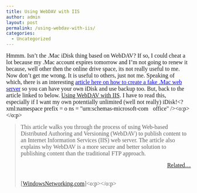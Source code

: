 ```yaml
---
title: Using WebDAV with IIS
author: admin
layout: post
permalink: /using-webdav-with-iis/
categories:
  - Uncategorized
---
```

<div class=Section1> 

<font face="Times New Roman" size=3><span style="FONT-SIZE: 12pt">Hmmm. Isn&#8217;t the .Mac iDisk thing based on WebDAV? If so, I could cheat a lot because my .Mac account expires tomorrow and I&#8217;m not going to renew it because, well other then the online drive space, its not really useful to me. Now don&#8217;t get me wrong. It is useful to others, just not me. Speaking of which, there is an interesting <a title=http://www.drijf.net/dototto/index.html href="http://www.drijf.net/dototto/index.html"><font color=#0000ff>article here on how to create a fake .Mac web server</font></a> so you can have your own iDisk and use backup too. But, back to the article linked to below. <a title=http://www.windowsnetworking.com/articles_tutorials/WebDAV-IIS.html href="http://www.windowsnetworking.com/articles_tutorials/WebDAV-IIS.html">Using WebDAV with IIS</a>. I have to read this, especially if I want my own potentially unlimited (well not really) iDisk!<?xml:namespace prefix = o ns = "urn:schemas-microsoft-com:office:office" /><o:p></o:p></span></font>

<blockquote style="MARGIN-TOP: 5pt; MARGIN-BOTTOM: 5pt">
  <div>
    <p class=MsoNormal><font face="Times New Roman" size=3><span style="FONT-SIZE: 12pt">This article walks you through the process of using Web-based Distributed Authoring and Versioning (WebDAV) to publish content to an Internet Information Services (IIS) web server. The article also explains why WebDAV is a more secure and better solution to publishing content than the traditional FTP approach. <o:p></o:p></span></font></p> <p class=ngrelatedlinks style="TEXT-ALIGN: right" align=right><font face="Times New Roman" size=3><span style="FONT-SIZE: 12pt"><a title=http://services.newsgator.com/subscriber/Related.aspx?relurl=http%3a%2f%2fwww.WindowsNetworking.com%2farticles_tutorials%2fWebDAV-IIS.html href="http://services.newsgator.com/subscriber/Related.aspx?relurl=http%3a%2f%2fwww.WindowsNetworking.com%2farticles_tutorials%2fWebDAV-IIS.html">Related&#8230; </a><o:p></o:p></span></font></p>
  </div><p class=MsoNormal><font face="Times New Roman" size=3>
  
  <span style="FONT-SIZE: 12pt"><br />[<a title=http://www.windowsnetworking.com/articles_tutorials/WebDAV-IIS.html href="http://www.windowsnetworking.com/articles_tutorials/WebDAV-IIS.html">WindowsNetworking.com</a>]<o:p></o:p></span></font></p>
</blockquote></div>